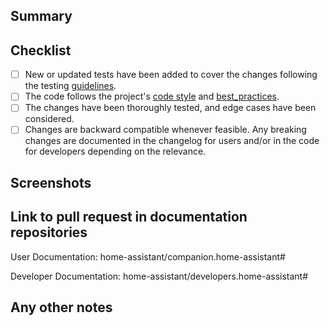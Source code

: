 <!--
    Please review the contributing guide before submitting: https://developers.home-assistant.io/docs/android/submit
    Please, complete the following sections to help the processing and review of your changes.
    Please, DO NOT DELETE ANY TEXT from this template! (unless instructed).

    Thank you for submitting a Pull Request and helping to improve Home Assistant. You are amazing!
-->

## Summary
<!--
    Provide a brief summary of the changes you have made and most importantly what they aim to achieve.
    Don't forget any links that could be useful to the reader. (Github issues, PRs, documentation, articles, ...)

    * What was the motivation behind this change?
    * What is the impact of the changes on the application?
-->

## Checklist
<!--
    Put an `x` in the boxes that apply. You can also fill these out after
    creating the PR. If you're unsure about any of them, don't hesitate to ask.
    We're here to help! This is simply a reminder of what we are going to look
    for before merging your code.
-->

- [ ] New or updated tests have been added to cover the changes following the testing [guidelines](https://developers.home-assistant.io/docs/android/testing/introduction).
- [ ] The code follows the project's [code style](https://developers.home-assistant.io/docs/android/codestyle) and [best_practices](https://developers.home-assistant.io/docs/android/best_practices).
- [ ] The changes have been thoroughly tested, and edge cases have been considered.
- [ ] Changes are backward compatible whenever feasible. Any breaking changes are documented in the changelog for users and/or in the code for developers depending on the relevance.

## Screenshots
<!--
    If this is a user-facing change not in the frontend, please include screenshots in light and dark mode.

    Note: Remove this section if there are no screenshots.
-->

## Link to pull request in documentation repositories
<!-- 
    This pull request introduces, changes, or removes user-facing functionality.
    A corresponding update to the Companion App documentation in the documentation repository (https://github.com/home-assistant/companion.home-assistant) is required.

    Instructions:
    1. Create a pull request in the documentation repository.
    2. Add the documentation pull request number after the "#" below.
    3. Add the `<span class='beta'>BETA</span> ` flag in the documentation to mark it as such.

    Note: Remove this section if there is no PR.
-->
User Documentation: home-assistant/companion.home-assistant#

<!-- 
    This pull request introduces, changes, or removes developer-facing functionality.
    A corresponding update to the Developer documentation in the documentation repository (https://github.com/home-assistant/developers.home-assistant) is required.

    Instructions:
    1. Create a pull request in the documentation repository.
    2. Add the documentation pull request number after the "#" below.

    Note: Remove this section if there is no PR.
-->
Developer Documentation: home-assistant/developers.home-assistant#

## Any other notes
<!-- 
    If there is any other information of note, like if this Pull Request is part of a bigger change, please include it here.
-->
